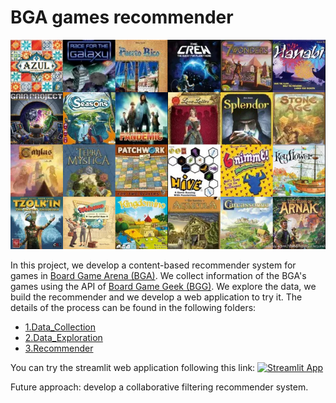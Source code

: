 # BGA games recommender


<p align="center">
<img src="https://github.com/mgiaroli/BGA_games_recommender/blob/main/3.Recommender/games.png" width="600" #height="600" />
</p>

In this project, we develop a content-based recommender system for games in [Board Game Arena (BGA)](https://boardgamearena.com/). 
We collect information of the BGA's games using the API of [Board Game Geek (BGG)](https://boardgamegeek.com/). 
We explore the data, we build the recommender and we develop a web application to try it. 
The details of the process can be found in the following folders:

- [1.Data_Collection](https://github.com/mgiaroli/BGA_games_recommender/tree/main/1.Data_Collection)
- [2.Data_Exploration](https://github.com/mgiaroli/BGA_games_recommender/tree/main/2.Data_Exploration)
- [3.Recommender](https://github.com/mgiaroli/BGA_games_recommender/tree/main/3.Recommender)

You can try the streamlit web application following this link: [![Streamlit App](https://static.streamlit.io/badges/streamlit_badge_black_white.svg)](https://share.streamlit.io/mgiaroli/bga_games_recommender/main/3.Recommender/streamlit_app.py)

Future approach: develop a collaborative filtering recommender system.
